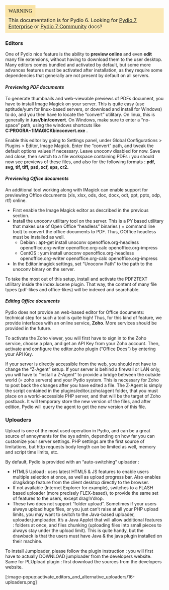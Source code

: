 <div style="background-color: #fbe9b7;font-size: 16px;">
<span style="background-color: #fae4a6;padding: 10px;font-family: FuturaT-Demi;">WARNING</span>
<span style="padding: 10px;display: inline-block;">This documentation is for Pydio 6. Looking for <a href="https://pydio.com/en/docs/v7-enterprise/">Pydio 7 Enterprise</a> or <a href="https://pydio.com/en/docs/v7/">Pydio 7 Community</a> docs?</span>
</div>

### Editors
One of Pydio nice feature is the ability to **preview online** and even **edit** many file extensions, without having to download them to the user desktop. Many editors comes bundled and activated by default, but some more advances features must be activated after installation, as they require some dependencies that generally are not present by default on all servers.

#### _Previewing PDF documents_

To generate thumbnails and web-viewable previews of PDFs document, you have to install Image Magick on your server. This is quite easy (use aptitude/yum for linux-based servers, or download and install for Windows) to do, and you then have to locate the “convert” utilitary. On linux, this is generally in **/usr/bin/convert**. On Windows, make sure to enter a “no-space” path, using the windows shortcuts like **C:PROGRA~1IMAGICKbinconvert.exe** .

Enable this editor by going to Settings panel, under Global Configurations > Plugins > Editor,  Image Magick. Enter the “convert” path, and tweak the default options values if necessary. Leave unoconv disabled for now. Save and close, then switch to a file workspace containing PDFs : you should now see previews of these files, and also for the following formats : **pdf, svg, tif, tiff, psd, xcf, eps, cr2.**

#### _Previewing Office documents_

An additional tool working along with IMagick can enable support for previewing Office documents (xls, xlsx, ods, doc, docx, odt, ppt, pptx, odp, rtf) online.

+ First enable the Image Magick editor as described in the previous section.
+ Install the unoconv utilitary tool on the server. This is a PY based utilitary that makes use of Open Office “headless” binaries ( = command line tool) to convert the office documents to PDF. Thus, OOffice headless must be installed as well.
    - Debian : apt-get install unoconv openoffice.org-headless openoffice.org-writer openoffice.org-calc openoffice.org-impress
    - CentOS : yum install unoconv openoffice.org-headless openoffice.org-writer openoffice.org-calc openoffice.org-impress
+ In the Editor.imagick settings, set “Unoconv Path” to the path to the unoconv binary on the server.

To take the most out of this setup, install and activate the PDF2TEXT utilitary inside the index.lucene plugin. That way, the content of many file types (pdf-likes and office-likes) will be indexed and searchable.

#### _Editing Office documents_

Pydio does not provide an web-based editor for Office documents: technical step for such a tool is quite high! Thus, for this kind of feature, we provide interfaces with an online service, **Zoho**. More services should be provided in the future.

To activate the Zoho viewer, you will first have to sign in to the Zoho service, choose a plan, and get an API Key from your Zoho account. Then, activate and configure the editor.zoho plugin (“Office Docs”) by entering your API Key.

If your server is directly accessible from the web, you should not have to change the “Z-Agent” setup. If your server is behind a firewall or LAN only, you will have to “install a Z-Agent” to provide a bridge between the outside world (= zoho servers) and your Pydio system. This is necessary for Zoho to post back the changes after you have edited a file. The Z-Agent is simply the script contained in the plugins/editor.zoho/agent folder, that you must place on a world-accessible PHP server, and that will be the target of Zoho postback. It will temporary store the new version of the files, and after edition, Pydio will query the agent to get the new version of this file.

### Uploaders
Upload is one of the most used operation in Pydio, and can be a great source of annoyments for the sys admin, depending on how far you can customize your server settings. PHP settings are the first source of limitations, but http requests body length can be limited as well, memory and script time limits, etc.

By default, Pydio is provided with an “auto-switching” uploader :

+ HTML5 Upload : uses latest HTML5 & JS features to enable users multiple selection at once, as well as upload progress bar. Also enables drag&drop feature from the client desktop directly to the browser.
+ If not available (Internet Explorer for example), switches to a FLASH based uploader (more precisely FLEX-based), to provide the same set of features to the users, except drag’n’drop.
+ These two does not support “folder upload”.
Sometimes if your users always upload huge files, or you just can’t raise at all your PHP upload limits, you may want to switch to the Java-based uploader, uploader.jumploader. It’s a Java Applet that will allow additional features : folders at once, and files chunking (uploading files into small pieces to always stay under the upload limit). This is quite handy, but the drawback is that the users must have Java & the java plugin installed on their machine.

To install Jumploader, please follow the plugin instruction : you will first have to actually DOWNLOAD jumploader from the developers website. Same for PLUpload plugin : first download the sources from the developers website.

[:image-popup:activate_editors_and_alternative_uploaders/16-uploaders.png]